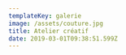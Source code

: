 ```yaml
---
templateKey: galerie
image: /assets/couture.jpg
title: Atelier créatif 
date: 2019-03-01T09:38:51.599Z
---
```


